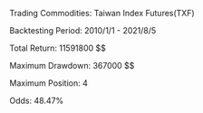 Trading Commodities: Taiwan Index Futures(TXF) 
 
Backtesting Period: 2010/1/1 - 2021/8/5 
 
Total Return: 11591800 $$ 
 
Maximum Drawdown: 367000 $$ 
 
Maximum Position: 4 
 
Odds: 48.47% 

